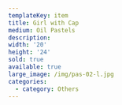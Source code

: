 ```yaml
---
templateKey: item
title: Girl with Cap
medium: Oil Pastels
description:
width: '20'
height: '24'
sold: true
available: true
large_image: /img/pas-02-l.jpg
categories:
  - category: Others
---
```


